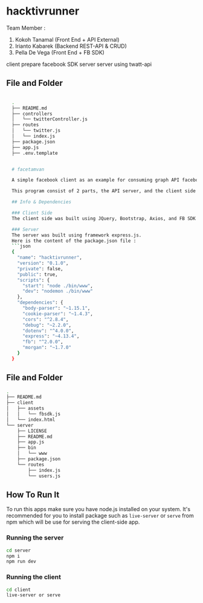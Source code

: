 # hacktivrunner

Team Member : 
1. Kokoh Tanamal (Front End + API External)
2. Irianto Kabarek (Backend REST-API & CRUD)
3. Pella De Vega (Front End + FB SDK)

client
    prepare facebook SDK
server
    server using twatt-api




## File and Folder 
```bash

  .
  ├── README.md
  ├── controllers
  │   └── twitterController.js
  ├── routes
  │   └── twitter.js
  │   └── index.js
  ├── package.json
  ├── app.js
  ├── .env.template


  # facetamvan

  A simple facebook client as an example for consuming graph API facebook both from the static website and server using node.js with express.js framework.

  This program consist of 2 parts, the API server, and the client side which is a simple static web apps.

  ## Info & Dependencies

  ### Client Side
  The client side was built using JQuery, Bootstrap, Axios, and FB SDK JavaScript.

  ### Server
  The server was built using framework express.js.
  Here is the content of the package.json file :
  ```json
  {
    "name": "hacktivrunner",
    "version": "0.1.0",
    "private": false,
    "public": true,
    "scripts": {
      "start": "node ./bin/www",
      "dev": "nodemon ./bin/www"
    },
    "dependencies": {
      "body-parser": "~1.15.1",
      "cookie-parser": "~1.4.3",
      "cors": "^2.8.4",
      "debug": "~2.2.0",
      "dotenv": "^4.0.0",
      "express": "~4.13.4",
      "fb": "^2.0.0",
      "morgan": "~1.7.0"
    }
  }
  ```

  ## File and Folder 
  ```bash
  .
  ├── README.md
  ├── client
  │   ├── assets
  │   │   └── fbsdk.js
  │   └── index.html
  └── server
      ├── LICENSE
      ├── README.md
      ├── app.js
      ├── bin
      │   └── www
      ├── package.json
      └── routes
          ├── index.js
          └── users.js
  ```

  ## How To Run It
  To run this apps make sure you have node.js installed on your system.
  It's recommended for you to install package such as `live-server` or `serve` from npm which will be use for serving the client-side app.

  ### Running the server
  ```bash
  cd server
  npm i
  npm run dev
  ```

  ### Running the client
  ```bash
  cd client
  live-server or serve
  ```
